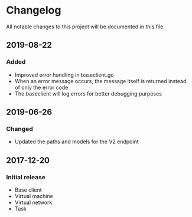 # Changelog
All notable changes to this project will be documented in this file.

## 2019-08-22
### Added
- Improved error handling in baseclient.go
- When an error message occurs, the message itself is returned instead of only the error code
- The baseclient will log errors for better debugging purposes

## 2019-06-26
### Changed
- Updated the paths and models for the V2 endpoint

## 2017-12-20
### Initial release
- Base client
- Virtual machine
- Virtual network
- Task